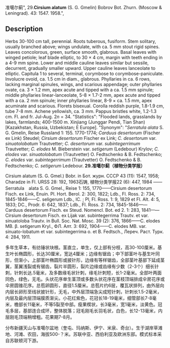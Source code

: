 准噶尔蓟",
29.**Cirsium alatum** (S. G. Gmelin) Bobrov Bot. Zhurn. (Moscow & Leningrad). 43: 1547. 1958.",

## Description
Herbs 30-100 cm tall, perennial. Roots tuberous, fusiform. Stem solitary, usually branched above; wings undulate, with ca. 5 mm stout rigid spines. Leaves concolorous, green, surface smooth, glabrous. Basal leaves with winged petiole; leaf blade elliptic, to 30 × 4 cm, margin with teeth ending in a 4-9 mm spine. Lower and middle cauline leaves similar but sessile, decurrent, gradually smaller upward. Upper cauline leaves lanceolate to elliptic. Capitula 1 to several, terminal, corymbose to corymbose-paniculate. Involucre ovoid, ca. 1.5 cm in diam., glabrous. Phyllaries in ca. 6 rows, lacking marginal spinules, wings, and scarious appendage; outer phyllaries ovate, ca. 3 × 1.2 mm, apex acute and tipped with a ca. 1.5 mm spinule; middle phyllaries linear-lanceolate, 5-8 × 1.7-2 mm, apex acute and tipped with a ca. 2 mm spinule; inner phyllaries linear, 8-9 × ca. 1.5 mm, apex acuminate and scarious. Florets bisexual. Corolla reddish purple, 1.8-1.9 cm, tube 7-8 mm. Achene yellowish, ca. 3 mm. Pappus bristles white, 1.2-1.3 cm. Fl. and fr. Jul-Aug. 2*n* = 34.
  "Statistics": "Flooded lands, grasslands by lakes, farmlands; 400-1500 m. Xinjiang (Junggar Pendi, Tian Shan) [Kazakhstan, Russia, Uzbekistan; E Europe].
  "Synonym": "*Serratula alata* S. G. Gmelin, Reise Russland 1: 155. 1770-1774; *Carduus desertorum* (Fischer ex Link) Steudel; *Cirsium desertorum* Fischer ex Link; *C. desertorum* var. *sinuatolobatum* Trautvetter; *C. desertorum* var. *subintegerrimum* Trautvetter; *C. elodes* M. Bieberstein var. *setigerum* (Ledebour) Krylov; *C. elodes* var. *sinuatolobatum* (Trautvetter) O. Fedtschenko &amp; B. Fedtschenko; *C. elodes* var. *subintegerrimum* (Trautvetter) O. Fedtschenko &amp; B. Fedtschenko; *C. setigerum* Ledebour.
**29.准噶尔蓟（植物分类学报）**

Cirsium alatum (S. G. Gmel.) Bobr. in Бот. журн. СССР 43 (11): 1547, 1958; Charadze in Fl. URSS 28: 192, 1963石铸, 植物分类学报22 (6): 447, 1984 ——Serratula　alata S. G. Gmel., Reise 1: 155, 1770——Cirsium desertorum Fisch. ex Link, Enuin. Pl. Hort. Berol. 2: 300, 1822; Ldb., Fl. Ross. 2: 734, 1845-1846——C. seligerum Ldb., IC. ; Pl, Fl. Ross. 1: 9, 1829 et Fl. Alt. 4: 5, 1833; DC., Prodr. 6: 642, 1837; Ldb., Fl. Ross. 2: 734, 1845-1846——Carduus desertorum Fisch. ex Steud. Nomencl. Bot. ed 2. 1: 283, 1841——Cirsium desertorum Fisch. ex Lijak var. subintegerrima Trautv. et var. sinuatoloba Trautv. in Bull. Soc. Nat. Mosc. 39 (2): 376, 1866——C. elodes MB. β. setigerum Kryl., ФЛ. Алт. 3: 692, 1904——C. elodes MB. var. sinuato-lobatum et var. subintegerrima o. et B. Fedtsch., Лереч. Раст. Турк. 4: 284, 1911.

多年生草本，有纺锤状块根。茎直立，单生，仅上部有分枝，高30-100厘米。基生叶长椭圆形，长达30厘米，宽达4厘米；边缘有锯齿；中下部茎叶与基生叶同形，但渐小，上部茎叶椭圆形或披针形，边缘有等样锯齿，全部茎叶基部下延成茎翼，茎翼浅裂或有锯齿，裂片半圆形，裂片边缘或齿缘有少数（2-3个）细长针刺，针刺长达.5毫米，及多数缘毛状针刺，缘毛针刺短，长1-2毫米。全部叶两面同色，绿色，无毛。头状花序单生茎顶或多数头状花序在茎枝顶端排成伞房花序或伞房圆锥花序。总苞卵圆形，直径1.5厘米。总苞片约6层，覆瓦状排列，由外层向内层长卵形至线状披针形，无毛，中外层顶端急尖成短针刺，针刺长1.5-2毫米，内层及最内层顶端膜质渐尖。小花红紫色，花冠长18-19毫米，细管部长7-8毫米，檐部长11毫米，不等5裂至中部。瘦果楔状，长3毫米，宽1毫米，淡黄色。冠毛多层，基部连合成环，整体脱落；冠毛刚毛长羽毛状，白色，长12-13毫米，内层刚毛顶端稍增粗。花果期7-8月。

分布新疆天山与准噶尔盆地（奎屯、玛纳斯、伊宁、米泉、奇台）。生于湖岸草滩地、河滩、农田，海拔500-？米。苏联中亚、西伯利亚及欧洲东部。模式标本采自苏联顿河下游。
